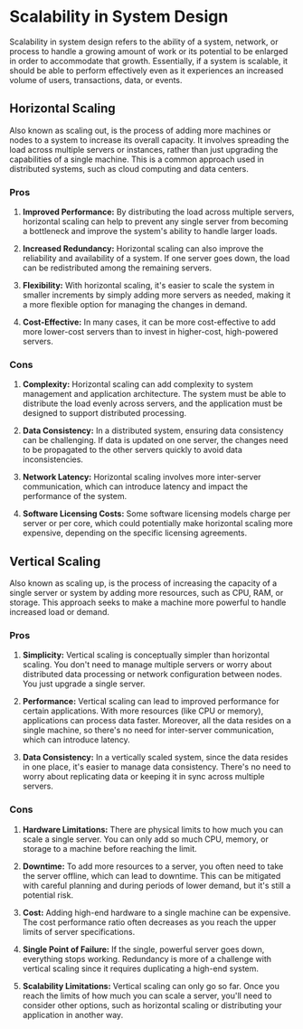 # Scalability in System Design

Scalability in system design refers to the ability of a system, network, or process to handle a growing amount of work or its potential to be enlarged in order to accommodate that growth. Essentially, if a system is scalable, it should be able to perform effectively even as it experiences an increased volume of users, transactions, data, or events.

## Horizontal Scaling

Also known as scaling out, is the process of adding more machines or nodes to a system to increase its overall capacity. It involves spreading the load across multiple servers or instances, rather than just upgrading the capabilities of a single machine. This is a common approach used in distributed systems, such as cloud computing and data centers.

### Pros

1. **Improved Performance:** By distributing the load across multiple servers, horizontal scaling can help to prevent any single server from becoming a bottleneck and improve the system's ability to handle larger loads.

2. **Increased Redundancy:** Horizontal scaling can also improve the reliability and availability of a system. If one server goes down, the load can be redistributed among the remaining servers.

3. **Flexibility:** With horizontal scaling, it's easier to scale the system in smaller increments by simply adding more servers as needed, making it a more flexible option for managing the changes in demand.

4. **Cost-Effective:** In many cases, it can be more cost-effective to add more lower-cost servers than to invest in higher-cost, high-powered servers.

### Cons

1. **Complexity:** Horizontal scaling can add complexity to system management and application architecture. The system must be able to distribute the load evenly across servers, and the application must be designed to support distributed processing.

2. **Data Consistency:** In a distributed system, ensuring data consistency can be challenging. If data is updated on one server, the changes need to be propagated to the other servers quickly to avoid data inconsistencies.

3. **Network Latency:** Horizontal scaling involves more inter-server communication, which can introduce latency and impact the performance of the system.

4. **Software Licensing Costs:** Some software licensing models charge per server or per core, which could potentially make horizontal scaling more expensive, depending on the specific licensing agreements.

## Vertical Scaling

Also known as scaling up, is the process of increasing the capacity of a single server or system by adding more resources, such as CPU, RAM, or storage. This approach seeks to make a machine more powerful to handle increased load or demand.

### Pros

1. **Simplicity:** Vertical scaling is conceptually simpler than horizontal scaling. You don't need to manage multiple servers or worry about distributed data processing or network configuration between nodes. You just upgrade a single server.

2. **Performance:** Vertical scaling can lead to improved performance for certain applications. With more resources (like CPU or memory), applications can process data faster. Moreover, all the data resides on a single machine, so there's no need for inter-server communication, which can introduce latency.

3. **Data Consistency:** In a vertically scaled system, since the data resides in one place, it's easier to manage data consistency. There's no need to worry about replicating data or keeping it in sync across multiple servers.

### Cons

1. **Hardware Limitations:** There are physical limits to how much you can scale a single server. You can only add so much CPU, memory, or storage to a machine before reaching the limit.

2. **Downtime:** To add more resources to a server, you often need to take the server offline, which can lead to downtime. This can be mitigated with careful planning and during periods of lower demand, but it's still a potential risk.

3. **Cost:** Adding high-end hardware to a single machine can be expensive. The cost performance ratio often decreases as you reach the upper limits of server specifications.

4. **Single Point of Failure:** If the single, powerful server goes down, everything stops working. Redundancy is more of a challenge with vertical scaling since it requires duplicating a high-end system.

5. **Scalability Limitations:** Vertical scaling can only go so far. Once you reach the limits of how much you can scale a server, you'll need to consider other options, such as horizontal scaling or distributing your application in another way.
